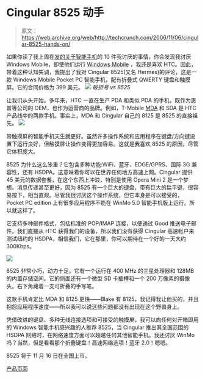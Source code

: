 # Cingular 8525 动手

> 原文：<https://web.archive.org/web/http://techcrunch.com/2006/11/06/cingular-8525-hands-on/>

如果你读了我上周在[发的关于智能手机](https://web.archive.org/web/20200804164323/http://crunchgear.com/2006/11/03/smartphones-now-10-things-i-hate-about-smartphones/)的 10 件我讨厌的事情，你会发现我讨厌 Windows Mobile，即使他们运行 [Windows Mobile](https://web.archive.org/web/20200804164323/http://crunchgear.com/2006/11/02/smartphones-now-windows-mobile-5/) ，我还是喜欢 HTC。因此，带着这种认知失调，我提出了我对 Cingular 8525(又名 Hermes)的评论，这是一款 Windows Mobile Pocket PC 智能手机，配有折叠式 QWERTY 键盘和触摸屏。它的合同价格为 399 美元。
 ![](img/086df92b30ab771c9f6323b9ada98a40.png)
*破折号 vs 8525*

让我们从头开始。多年来，HTC 一直在生产 PDA 和类似 PDA 的手机，既作为惠普等公司的 OEM，也作为运营商的品牌。例如，T-Mobile [MDA](https://web.archive.org/web/20200804164323/http://www.t-mobile.com/shop/phones/Detail.aspx?device=8802ddeb-1ee4-477a-9608-d9cd1e2a903f) 和 SDA 是 HTC 产品线中的两款手机。事实上，MDA 和 Cingular 自己的 8125 是 8525 的直接祖先。
![](img/c215c33149a14f060a23580df4a469bb.png)

带触摸屏的智能手机天生就更好。虽然许多操作系统和应用程序在键盘/方向键设置下运行良好，但触摸屏让操作变得更加容易。这就是我喜欢 8525 的原因，尽管它体积庞大。

8525 为什么这么笨重？它包含多种功能:WiFi、蓝牙、EDGE/GPRS、国际 3G 兼容性，还有 HSDPA。这意味着你可以在世界任何地方高速上网。Cingular 提供 45 美元的数据套餐，在这个东西上冲浪，特别是使用 Opera Mini 2 是一个梦想。消息传递甚至更好，因为 8525 有一个巨大的键盘，带有巨大的扁平键，很容易按下，相当直观。尽管我很讨厌这个操作系统，但它本身是可以接受的，Pocket PC edition 上有很多应用程序不能在 WinMo 5.0 智能手机版上运行。所以就这样了。

它支持多种邮件格式，包括标准的 POP/IMAP 连接，以便通过 Good 推送电子邮件。我们直接从 HTC 获得我们的设备，所以我们没有获得 Cingular 高速帐户来测试纽约的 HSDPA，相信我们，它在那里，你可以期待在一个好的一天大约 300Kbps。

![](img/92e279d1cd62787bd8f6d8c81a364a83.png)

8525 非常小巧，动力十足。它有一个运行在 400 MHz 的三星处理器和 128MB 的内置存储空间。它的侧面还有一个微型 SD 卡插槽和一个 200 万像素的摄像头。右下角藏着一支可折叠的手写笔。

这款手机肯定比 MDA 和 8125 更快——Blake 有 8125，我记得我让他买的，并且抱怨应用程序速度——所以我可以说这些问题都没有出现在这个野兽身上。

凭借改进的键盘、多种无线连接选项和可接受的触摸屏，我可以向任何对开箱即用的 Windows 智能手机感兴趣的人推荐 8525，当 Cingular 推出其全国范围的 HSDPA 网络时，在网络速度方面可以超越任何其他智能手机。我还讨厌 WinMo 吗？当然，但是看看那个折叠键盘！高速网络选项！蓝牙 2.0！嗯嗯。

8525 将于 11 月 16 日在全国上市。

[产品页面](https://web.archive.org/web/20200804164323/http://www.cingular.com/cell-phone-service/cell-phones/)